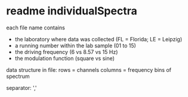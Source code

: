 # readme individualSpectra

each file name contains
- the laboratory where data was collected (FL = Florida; LE = Leipzig)
- a running number within the lab sample (01 to 15)
- the driving frequency (6 vs 8.57 vs 15 Hz)
- the modulation function (square vs sine)

data structure in file:
rows = channels
columns = frequency bins of spectrum

separator: ','